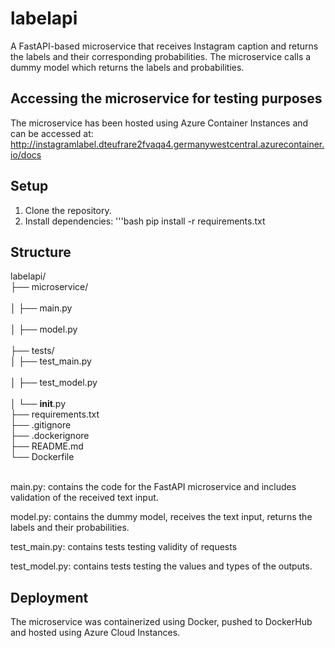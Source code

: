 # labelapi
A FastAPI-based microservice that receives Instagram caption and returns the labels and their corresponding probabilities. The microservice calls a dummy model which
returns the labels and probabilities. 

## Accessing the microservice for testing purposes
The microservice has been hosted using Azure Container Instances and can be accessed at: http://instagramlabel.dteufrare2fvaqa4.germanywestcentral.azurecontainer.io/docs

## Setup
1. Clone the repository.
2. Install dependencies:
'''bash
pip install -r requirements.txt

## Structure
labelapi/ <br>
├── microservice/ <br>  
│   ├── main.py      <br>        
│   ├── model.py     <br>         
├── tests/ <br>
│   ├── test_main.py <br>          
│   ├── test_model.py   <br>      
│   └── __init__.py <br>
├── requirements.txt <br>
├── .gitignore <br>
├── .dockerignore <br>
├── README.md <br>
└── Dockerfile <br>

<br>
main.py: contains the code for the FastAPI microservice and includes validation of the received text input.

model.py: contains the dummy model, receives the text input, returns the labels and their probabilities.

test_main.py: contains tests testing validity of requests

test_model.py: contains tests testing the values and types of the outputs. 

## Deployment
The microservice was containerized using Docker, pushed to DockerHub and hosted using Azure Cloud Instances. 